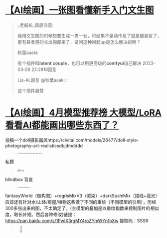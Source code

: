 # [【AI绘画】一张图看懂新手入门文生图](https://www.bilibili.com/read/cv22661198)



> _老船长_佩恩注意:
>
> 我用文生图的时候想要生成一男一女，可结果不是动作反了就是服装反了，更有甚者男的长出胸部来了，请问这种问题up是怎么解决的啊？
>
> 秋葉aaaki:
>
> 有个插件叫**latent couple**，也可以用更高级的**comfyui**自己解决 2023-03-26 22:2818回复
>
> Lia-AL回复 @秋葉aaaki  :
>
> 这个插件超赞

# [【AI绘画】4月模型推荐榜 大模型/LoRA 看看AI都能画出哪些东西了？](https://www.bilibili.com/video/BV1em4y1z7Dg/?vd_source=8bb868215c1d13b6584e1715a455de30)

投稿一个doll摄影画风https://civitai.com/models/26477/doll-style-photography-art-realisticsdbjdmdddd

> <img src="https://guanruiqiang.oss-cn-beijing.aliyuncs.com/img/e7a5f6e3fda4014347be76f49f01822f30cfa823.png@690w_!web-note.webp" alt="img" style="zoom:25%;" /><img src="https://i0.hdslb.com/bfs/note/afeb12cee404c9a0a5ae46d30d0be1ab98c712b7.png@690w_!web-note.webp" alt="img" style="zoom:25%;" /><img src="https://i0.hdslb.com/bfs/note/fd020994a0c5667c66ab6b18d73abdd7ed46e1fa.png@690w_!web-note.webp" alt="img" style="zoom:25%;" /><img src="https://i0.hdslb.com/bfs/note/f9fc6328517833777888a38301898b77cb4f8dc5.png@690w_!web-note.webp" alt="img" style="zoom:25%;" /><img src="https://i0.hdslb.com/bfs/note/79f18a5e08e74b61b01cc3b41b007337e32d932c.png@690w_!web-note.webp" alt="img" style="zoom:25%;" /><img src="https://i0.hdslb.com/bfs/note/99044b15d4a6020bf1ce0e04dc2cb1b60b66f179.png@690w_!web-note.webp" alt="img" style="zoom:25%;" /><img src="https://i0.hdslb.com/bfs/note/15aca600a1ddef944d1c59b3c399bda3c1123077.png@690w_!web-note.webp" alt="img" style="zoom:25%;" /><img src="https://i0.hdslb.com/bfs/note/bb4990b4df3c78f24139b00874978b973711dbf7.png@690w_!web-note.webp" alt="img" style="zoom:25%;" />
>
> 

私模

> <img src="https://i0.hdslb.com/bfs/new_dyn/6580f2a9e5bfe5714ef4ba07b4c1b600456348.jpg@1280w_852h_1e_1c_!web-dynamic.webp" alt="img" style="zoom:50%;" />

blindbox 盲盒

> <img src="https://i0.hdslb.com/bfs/new_dyn/cc6c0fde2683509bc982031f38715ffd9736571.jpg@!web-comment-note.webp" alt="img" style="zoom:25%;" /><img src="https://i0.hdslb.com/bfs/new_dyn/b483006c9c309418a4bdb1c26ff699ec9736571.png@!web-comment-note.webp" alt="img" style="zoom:25%;" /><img src="https://i0.hdslb.com/bfs/new_dyn/a8901810ea142eed1155034f203d441e9736571.png@!web-comment-note.webp" alt="img" style="zoom:25%;" /><img src="https://i0.hdslb.com/bfs/new_dyn/15f9578188c0b5528dd70bf68c97fdd79736571.jpg@!web-comment-note.webp" alt="img" style="zoom:25%;" />

fantasyWorld（做构图）+rogrisMixV3（渲染）+darkSushiMix（描线+高光）
应该还有针对水/山体/房屋/植物这些做了不同的重绘（不同模型的引用），历经300多张出来的图，不太确定了。(主模型的叠加是以重绘指数来控制图片的相似度，取长补短。然后各种修改)链接：https://pan.baidu.com/s/1PwIX3rgMY4roZYmWYn1bXw 
提取码：SSSR

> <img src="https://i0.hdslb.com/bfs/new_dyn/0f0563533b6cf4da097cf25fab1e909c14272015.jpg@!web-comment-note.webp" alt="img" style="transform: rotate(270deg); zoom: 50%;"/>